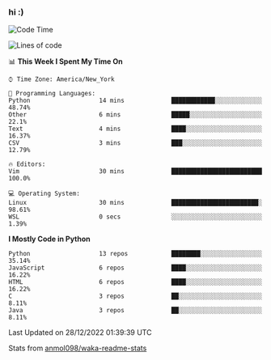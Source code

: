 ### hi :)

<!--START_SECTION:waka-->
![Code Time](http://img.shields.io/badge/Code%20Time-949%20hrs%2014%20mins-blue)

![Lines of code](https://img.shields.io/badge/From%20Hello%20World%20I%27ve%20Written-601%20Thousand%20lines%20of%20code-blue)

📊 **This Week I Spent My Time On** 

```text
⌚︎ Time Zone: America/New_York

💬 Programming Languages: 
Python                   14 mins             ████████████░░░░░░░░░░░░░   48.74% 
Other                    6 mins              █████░░░░░░░░░░░░░░░░░░░░   22.1% 
Text                     4 mins              ████░░░░░░░░░░░░░░░░░░░░░   16.37% 
CSV                      3 mins              ███░░░░░░░░░░░░░░░░░░░░░░   12.79%

🔥 Editors: 
Vim                      30 mins             █████████████████████████   100.0%

💻 Operating System: 
Linux                    30 mins             ████████████████████████░   98.61% 
WSL                      0 secs              ░░░░░░░░░░░░░░░░░░░░░░░░░   1.39%

```

**I Mostly Code in Python** 

```text
Python                   13 repos            ████████░░░░░░░░░░░░░░░░░   35.14% 
JavaScript               6 repos             ████░░░░░░░░░░░░░░░░░░░░░   16.22% 
HTML                     6 repos             ████░░░░░░░░░░░░░░░░░░░░░   16.22% 
C                        3 repos             ██░░░░░░░░░░░░░░░░░░░░░░░   8.11% 
Java                     3 repos             ██░░░░░░░░░░░░░░░░░░░░░░░   8.11%

```



 Last Updated on 28/12/2022 01:39:39 UTC
<!--END_SECTION:waka-->

Stats from [anmol098/waka-readme-stats](https://github.com/anmol098/waka-readme-stats)